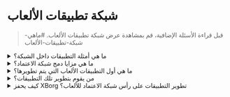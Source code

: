 # شبكة تطبيقات الألعاب

> قبل قراءة الأسئلة الإضافية، قم بمشاهدة عرض شبكة تطبيقات الألعاب. #ماهي-شبكة-تطبيقات-الألعاب

<details>

<summary>ما هي أمثلة التطبيقات داخل الشبكة؟</summary>

- **Soulbound launchpad**: يربط اللاعبين بالألعاب استنادًا إلى هويتهم الرقمية بحيث يمكن للألعاب أن تقدم فرص استثمار فريدة للاعبين الذين يحبون النوع المقابل.
- **تطبيق انخراط اللاعب (xborg.gg)**: طبقة انخراط فوق أي ألعاب ومجتمعات متصلة بشخصية رمزية فريدة. يعتبر هذا أداة اكتساب رائعة للألعاب ومجتمعات الألعاب.
- **دمج داخل اللعبة**: دمج طبقة الاعتماد داخل اللعبة وتقديم أوضاع لعب فريدة وامتيازات للخبراء في النوع.
- **بروتوكول الاتصال**: السماح للعلامات التجارية بالاتصال باللاعبين استنادًا إلى اعتماداتهم. يمكن للاعبين تحديد رسوم الاتصال.
- **إقراض الأصول استنادًا إلى السمعة**: قرض أصولك ليس استنادًا إلى ضمانات ولكن استنادًا إلى اعتماداتك وسمعتك.
- **التوافق**: السماح بإقامة مباريات داخل اللعبة أكثر كفاءة استنادًا إلى تاريخ اللاعبين بأكمله.
- **مجتمعات الألعاب المركزية**: تطبيق يسمح بإنشاء مجتمعات ألعاب مركزية.
- **استكشاف لاعبي الرياضات الإلكترونية**: تطبيق يسمح بالاستكشاف لاعبي الرياضات الإلكترونية من قبل فرق الرياضات الإلكترونية أو مجتمعات الألعاب المركزية.
- **منصة البطولات**: منصة بطولات أكثر كفاءة، مشروطة بأداء لاعبين معينين.
- **تطبيق بيانات الألعاب**: تطبيق مواعدة يقوم بمطابقة اللاعبين استنادًا إلى اعتماداتهم.

</details>

<details>

<summary>ما هي مزايا دمج شبكة الاعتماد؟</summary>

يوفر استخدام شبكة الاعتماد من قبل المطورين عملية سلسة وميسرة لإدماج اللاعبين في الشبكة، مما يؤدي إلى زيادة الكفاءة التشغيلية و، الأهم من ذلك، تعزيز تجربة المستخدم للاعبين. تتجاوز المزايا التي تقدمها شبكة الاعتماد حدودًا، بحيث يكون أي تطبيق للألعاب يدمجها مستعدًا لتوفير تجربة لا مثيل لها لقاعدة مستخدميه.

</details>

<details>

<summary>ما هي أول التطبيقات الألعاب التي يتم تطويرها؟</summary>

Soulbound launchpad وتطبيق انخراط اللاعب.

</details>

<details>

<summary>من يقوم بتطوير تلك التطبيقات؟</summary>

XBorg Labs هي المطور الرئيسي لتلك التطبيقات. ومع ذلك، بعد اللامركزية، نعتزم على تطوير هذه التطبيقات لأي مطورين.

</details>

<details>

<summary>كيف يحفز XBorg تطوير التطبيقات على رأس شبكة الاعتماد للألعاب؟</summary>

سيتيح برنامج المنحة تحفيز تطوير التطبيقات.

</details>